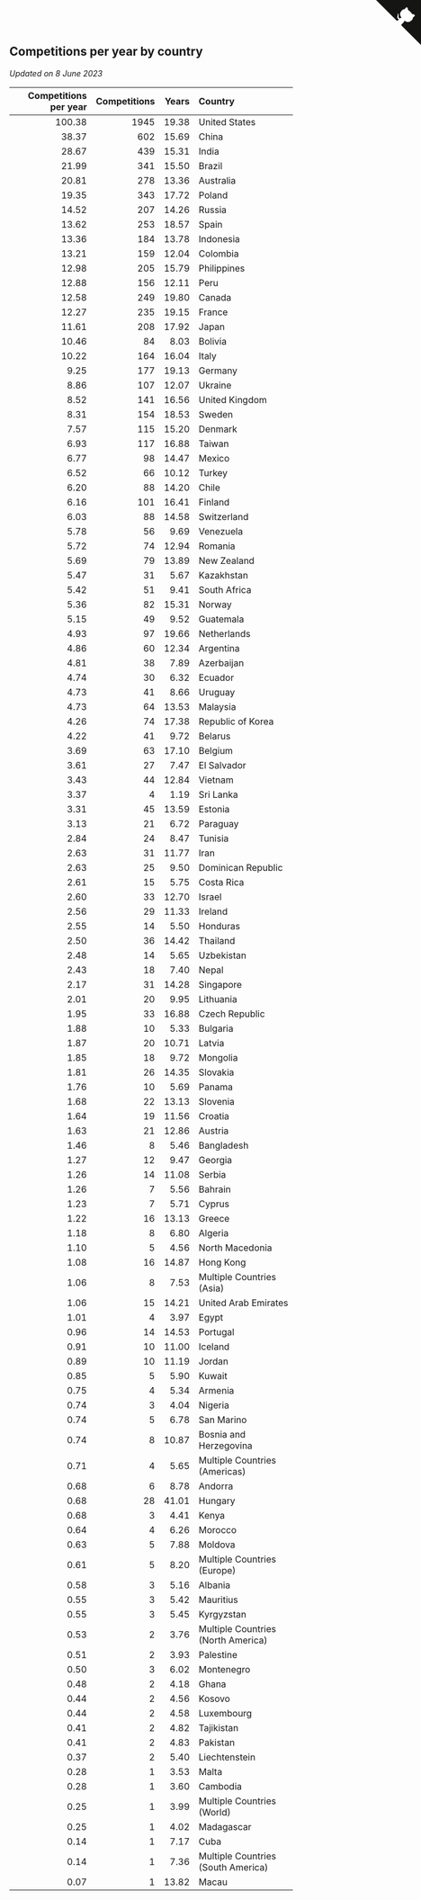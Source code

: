 ## Competitions per year by country

*Updated on  8 June 2023*

| Competitions per year | Competitions | Years | Country |
| ---: | ---: | ---: | :--- |
| 100.38 | 1945 | 19.38 | United States |
| 38.37 | 602 | 15.69 | China |
| 28.67 | 439 | 15.31 | India |
| 21.99 | 341 | 15.50 | Brazil |
| 20.81 | 278 | 13.36 | Australia |
| 19.35 | 343 | 17.72 | Poland |
| 14.52 | 207 | 14.26 | Russia |
| 13.62 | 253 | 18.57 | Spain |
| 13.36 | 184 | 13.78 | Indonesia |
| 13.21 | 159 | 12.04 | Colombia |
| 12.98 | 205 | 15.79 | Philippines |
| 12.88 | 156 | 12.11 | Peru |
| 12.58 | 249 | 19.80 | Canada |
| 12.27 | 235 | 19.15 | France |
| 11.61 | 208 | 17.92 | Japan |
| 10.46 | 84 | 8.03 | Bolivia |
| 10.22 | 164 | 16.04 | Italy |
| 9.25 | 177 | 19.13 | Germany |
| 8.86 | 107 | 12.07 | Ukraine |
| 8.52 | 141 | 16.56 | United Kingdom |
| 8.31 | 154 | 18.53 | Sweden |
| 7.57 | 115 | 15.20 | Denmark |
| 6.93 | 117 | 16.88 | Taiwan |
| 6.77 | 98 | 14.47 | Mexico |
| 6.52 | 66 | 10.12 | Turkey |
| 6.20 | 88 | 14.20 | Chile |
| 6.16 | 101 | 16.41 | Finland |
| 6.03 | 88 | 14.58 | Switzerland |
| 5.78 | 56 | 9.69 | Venezuela |
| 5.72 | 74 | 12.94 | Romania |
| 5.69 | 79 | 13.89 | New Zealand |
| 5.47 | 31 | 5.67 | Kazakhstan |
| 5.42 | 51 | 9.41 | South Africa |
| 5.36 | 82 | 15.31 | Norway |
| 5.15 | 49 | 9.52 | Guatemala |
| 4.93 | 97 | 19.66 | Netherlands |
| 4.86 | 60 | 12.34 | Argentina |
| 4.81 | 38 | 7.89 | Azerbaijan |
| 4.74 | 30 | 6.32 | Ecuador |
| 4.73 | 41 | 8.66 | Uruguay |
| 4.73 | 64 | 13.53 | Malaysia |
| 4.26 | 74 | 17.38 | Republic of Korea |
| 4.22 | 41 | 9.72 | Belarus |
| 3.69 | 63 | 17.10 | Belgium |
| 3.61 | 27 | 7.47 | El Salvador |
| 3.43 | 44 | 12.84 | Vietnam |
| 3.37 | 4 | 1.19 | Sri Lanka |
| 3.31 | 45 | 13.59 | Estonia |
| 3.13 | 21 | 6.72 | Paraguay |
| 2.84 | 24 | 8.47 | Tunisia |
| 2.63 | 31 | 11.77 | Iran |
| 2.63 | 25 | 9.50 | Dominican Republic |
| 2.61 | 15 | 5.75 | Costa Rica |
| 2.60 | 33 | 12.70 | Israel |
| 2.56 | 29 | 11.33 | Ireland |
| 2.55 | 14 | 5.50 | Honduras |
| 2.50 | 36 | 14.42 | Thailand |
| 2.48 | 14 | 5.65 | Uzbekistan |
| 2.43 | 18 | 7.40 | Nepal |
| 2.17 | 31 | 14.28 | Singapore |
| 2.01 | 20 | 9.95 | Lithuania |
| 1.95 | 33 | 16.88 | Czech Republic |
| 1.88 | 10 | 5.33 | Bulgaria |
| 1.87 | 20 | 10.71 | Latvia |
| 1.85 | 18 | 9.72 | Mongolia |
| 1.81 | 26 | 14.35 | Slovakia |
| 1.76 | 10 | 5.69 | Panama |
| 1.68 | 22 | 13.13 | Slovenia |
| 1.64 | 19 | 11.56 | Croatia |
| 1.63 | 21 | 12.86 | Austria |
| 1.46 | 8 | 5.46 | Bangladesh |
| 1.27 | 12 | 9.47 | Georgia |
| 1.26 | 14 | 11.08 | Serbia |
| 1.26 | 7 | 5.56 | Bahrain |
| 1.23 | 7 | 5.71 | Cyprus |
| 1.22 | 16 | 13.13 | Greece |
| 1.18 | 8 | 6.80 | Algeria |
| 1.10 | 5 | 4.56 | North Macedonia |
| 1.08 | 16 | 14.87 | Hong Kong |
| 1.06 | 8 | 7.53 | Multiple Countries (Asia) |
| 1.06 | 15 | 14.21 | United Arab Emirates |
| 1.01 | 4 | 3.97 | Egypt |
| 0.96 | 14 | 14.53 | Portugal |
| 0.91 | 10 | 11.00 | Iceland |
| 0.89 | 10 | 11.19 | Jordan |
| 0.85 | 5 | 5.90 | Kuwait |
| 0.75 | 4 | 5.34 | Armenia |
| 0.74 | 3 | 4.04 | Nigeria |
| 0.74 | 5 | 6.78 | San Marino |
| 0.74 | 8 | 10.87 | Bosnia and Herzegovina |
| 0.71 | 4 | 5.65 | Multiple Countries (Americas) |
| 0.68 | 6 | 8.78 | Andorra |
| 0.68 | 28 | 41.01 | Hungary |
| 0.68 | 3 | 4.41 | Kenya |
| 0.64 | 4 | 6.26 | Morocco |
| 0.63 | 5 | 7.88 | Moldova |
| 0.61 | 5 | 8.20 | Multiple Countries (Europe) |
| 0.58 | 3 | 5.16 | Albania |
| 0.55 | 3 | 5.42 | Mauritius |
| 0.55 | 3 | 5.45 | Kyrgyzstan |
| 0.53 | 2 | 3.76 | Multiple Countries (North America) |
| 0.51 | 2 | 3.93 | Palestine |
| 0.50 | 3 | 6.02 | Montenegro |
| 0.48 | 2 | 4.18 | Ghana |
| 0.44 | 2 | 4.56 | Kosovo |
| 0.44 | 2 | 4.58 | Luxembourg |
| 0.41 | 2 | 4.82 | Tajikistan |
| 0.41 | 2 | 4.83 | Pakistan |
| 0.37 | 2 | 5.40 | Liechtenstein |
| 0.28 | 1 | 3.53 | Malta |
| 0.28 | 1 | 3.60 | Cambodia |
| 0.25 | 1 | 3.99 | Multiple Countries (World) |
| 0.25 | 1 | 4.02 | Madagascar |
| 0.14 | 1 | 7.17 | Cuba |
| 0.14 | 1 | 7.36 | Multiple Countries (South America) |
| 0.07 | 1 | 13.82 | Macau |


<a href="https://github.com/jonatanklosko/wca_statistics" class="github-corner" aria-label="View source on Github"><svg width="80" height="80" viewBox="0 0 250 250" style="fill:#151513; color:#fff; position: absolute; top: 0; border: 0; right: 0;" aria-hidden="true"><path d="M0,0 L115,115 L130,115 L142,142 L250,250 L250,0 Z"></path><path d="M128.3,109.0 C113.8,99.7 119.0,89.6 119.0,89.6 C122.0,82.7 120.5,78.6 120.5,78.6 C119.2,72.0 123.4,76.3 123.4,76.3 C127.3,80.9 125.5,87.3 125.5,87.3 C122.9,97.6 130.6,101.9 134.4,103.2" fill="currentColor" style="transform-origin: 130px 106px;" class="octo-arm"></path><path d="M115.0,115.0 C114.9,115.1 118.7,116.5 119.8,115.4 L133.7,101.6 C136.9,99.2 139.9,98.4 142.2,98.6 C133.8,88.0 127.5,74.4 143.8,58.0 C148.5,53.4 154.0,51.2 159.7,51.0 C160.3,49.4 163.2,43.6 171.4,40.1 C171.4,40.1 176.1,42.5 178.8,56.2 C183.1,58.6 187.2,61.8 190.9,65.4 C194.5,69.0 197.7,73.2 200.1,77.6 C213.8,80.2 216.3,84.9 216.3,84.9 C212.7,93.1 206.9,96.0 205.4,96.6 C205.1,102.4 203.0,107.8 198.3,112.5 C181.9,128.9 168.3,122.5 157.7,114.1 C157.9,116.9 156.7,120.9 152.7,124.9 L141.0,136.5 C139.8,137.7 141.6,141.9 141.8,141.8 Z" fill="currentColor" class="octo-body"></path></svg></a><style>.github-corner:hover .octo-arm{animation:octocat-wave 560ms ease-in-out}@keyframes octocat-wave{0%,100%{transform:rotate(0)}20%,60%{transform:rotate(-25deg)}40%,80%{transform:rotate(10deg)}}@media (max-width:500px){.github-corner:hover .octo-arm{animation:none}.github-corner .octo-arm{animation:octocat-wave 560ms ease-in-out}}</style>
